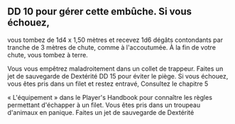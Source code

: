 ## DD 10 pour gérer cette embûche. Si vous échouez,

vous tombez de 1d4 x 1,50 mètres et recevez 1d6
dégâts contondants par tranche de 3 mètres de
chute, comme à l'accoutumée. À la fin de votre
chute, vous tombez à terre.

Vous vous empêtrez maladroitement dans un collet de
trappeur. Faites un jet de sauvegarde de Dextérité DD 15
pour éviter le piège. Si vous échouez, vous êtes pris
dans un filet et restez entravé, Consultez le chapitre 5

« L'équipement » dans le Player's Handbook pour
connaître les règles permettant d'échapper à un filet.
Vous êtes pris dans un troupeau d'animaux en
panique. Faites un jet de sauvegarde de Dextérité
